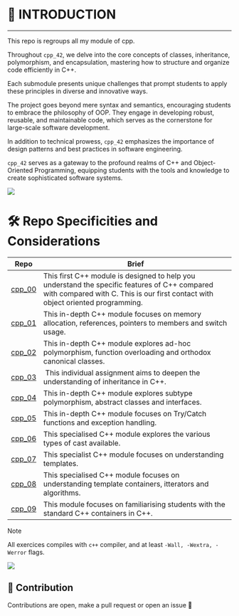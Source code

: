 # 🚀 INTRODUCTION

---

This repo is regroups all my module of cpp.

Throughout `cpp_42`, we delve into the core concepts of classes, inheritance, polymorphism, and encapsulation, mastering how to structure and organize code efficiently in C++.

Each submodule presents unique challenges that prompt students to apply these principles in diverse and innovative ways.

The project goes beyond mere syntax and semantics, encouraging students to embrace the philosophy of OOP. They engage in developing robust, reusable, and maintainable code, which serves as the cornerstone for large-scale software development.

In addition to technical prowess, `cpp_42` emphasizes the importance of design patterns and best practices in software engineering.

`cpp_42` serves as a gateway to the profound realms of C++ and Object-Oriented Programming, equipping students with the tools and knowledge to create sophisticated software systems.

![](https://raw.githubusercontent.com/andreasbm/readme/master/assets/lines/rainbow.png)

# 🛠️  Repo Specificities and Considerations

| Repo | Brief |
|------|-------|
| [cpp_00](https://github.com/jotudela/cpp_42/tree/main/Cpp00) | This first C++ module is designed to help you understand the specific features of C++ compared with compared with C. This is our first contact with object oriented programming. |
| [cpp_01](https://github.com/jotudela/cpp_42/tree/main/Cpp01) | This in-depth C++ module focuses on memory allocation, references, pointers to members and switch usage. |
| [cpp_02](https://github.com/jotudela/cpp_42/tree/main/Cpp02) | This in-depth C++ module explores ad-hoc polymorphism, function overloading and orthodox canonical classes. |
| [cpp_03](https://github.com/jotudela/cpp_42/tree/main/Cpp03) | This individual assignment aims to deepen the understanding of inheritance in C++. |
| [cpp_04](https://github.com/jotudela/cpp_42/tree/main/Cpp04) | This in-depth C++ module explores subtype polymorphism, abstract classes and interfaces. |
| [cpp_05](https://github.com/jotudela/cpp_42/tree/main/Cpp05) | This in-depth C++ module focuses on Try/Catch functions and exception handling. |
| [cpp_06](https://github.com/jotudela/cpp_42/tree/main/Cpp06) | This specialised C++ module explores the various types of cast available. |
| [cpp_07](https://github.com/jotudela/cpp_42/tree/main/Cpp07) | This specialist C++ module focuses on understanding templates. |
| [cpp_08](https://github.com/jotudela/cpp_42/tree/main/Cpp08) | This specialised C++ module focuses on understanding template containers, itterators and algorithms. |
| [cpp_09](https://github.com/jotudela/cpp_42/tree/main/Cpp09) | This module focuses on familiarising students with the standard C++ containers in C++. |

> [!NOTE]
> All exercices compiles with `c++` compiler, and at least `-Wall, -Wextra, -Werror` flags.

![](https://raw.githubusercontent.com/andreasbm/readme/master/assets/lines/rainbow.png)

## 🤝 Contribution
Contributions are open, make a pull request or open an issue 🚀

